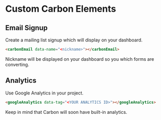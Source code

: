 # Custom Carbon Elements

## Email Signup

Create a mailing list signup which will display on your dashboard.

```html
<carbonEmail data-name="<nickname>"></carbonEmail>
```

Nickname will be displayed on your dashboard so you which forms are converting.

## Analytics

Use Google Analytics in your project.

```html
<googleAnalytics data-tag="<YOUR ANALYTICS ID>"></googleAnalytics>
```

Keep in mind that Carbon will soon have built-in analytics.
